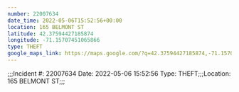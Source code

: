 ```yaml
---
number: 22007634
date_time: 2022-05-06T15:52:56+00:00
location: 165 BELMONT ST
latitude: 42.37594427185874
longitude: -71.15707451065866
type: THEFT
google_maps_link: https://maps.google.com/?q=42.37594427185874,-71.15707451065866
---
```


;;;Incident #: 22007634  Date: 2022-05-06 15:52:56   Type: THEFT;;;Location: 165 BELMONT ST;;;
